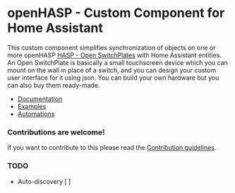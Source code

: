# openHASP - Custom Component for Home Assistant

This custom component simplifies synchronization of objects on one or more openHASP [HASP - Open SwitchPlates](https://haswitchplate.github.io/openHASP-docs/) with Home Assistant entities. An Open SwitchPlate is basically a small touchscreen device which you can mount on the wall in place of a switch, and you can design your custom user interface for it using json. You can build your own hardware but you can also buy them ready-made.

- [Documentation](https://haswitchplate.github.io/openHASP-docs/#custom-component/howto/)
- [Examples](https://haswitchplate.github.io/openHASP-docs/#custom-component/sampl_conf/)
- [Automations](https://haswitchplate.github.io/openHASP-docs/#custom-component/sampl_autom/)

### Contributions are welcome!

If you want to contribute to this please read the [Contribution guidelines](CONTRIBUTING.md).

### TODO

- Auto-discovery [ ]

